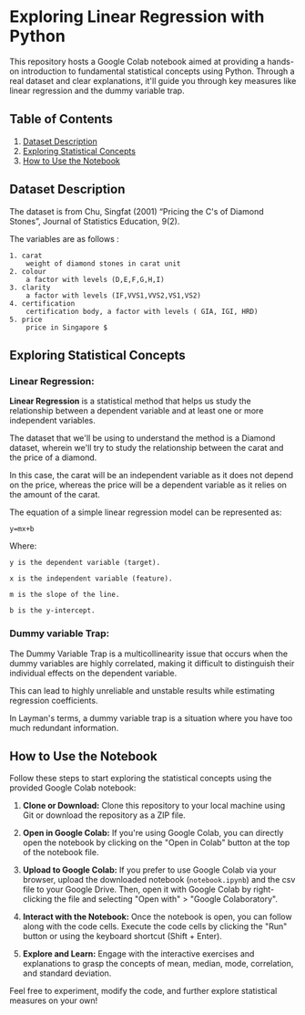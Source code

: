 
# Exploring Linear Regression with Python

This repository hosts a Google Colab notebook aimed at providing a hands-on introduction to fundamental statistical concepts using Python. Through a real dataset and clear explanations, it'll guide you through key measures like linear regression and the dummy variable trap.

## Table of Contents

1. [Dataset Description](#dataset-description)
2. [Exploring Statistical Concepts](#exploring-statistical-concepts)
3. [How to Use the Notebook](#how-to-use-the-notebook)

## Dataset Description

The dataset is from Chu, Singfat (2001) “Pricing the C's of Diamond Stones”, Journal of Statistics Education, 9(2).

The variables are as follows :

    1. carat
        weight of diamond stones in carat unit
    2. colour
        a factor with levels (D,E,F,G,H,I)
    3. clarity
        a factor with levels (IF,VVS1,VVS2,VS1,VS2)
    4. certification
        certification body, a factor with levels ( GIA, IGI, HRD)
    5. price
        price in Singapore $

## Exploring Statistical Concepts

### Linear Regression:
**Linear Regression** is a statistical method that helps us study the relationship between a dependent variable and at least one or more independent variables.

The dataset that we'll be using to understand the method is a Diamond dataset, wherein we'll try to study the relationship between the carat and the price of a diamond.

In this case, the carat will be an independent variable as it does not depend on the price, whereas the price will be a dependent variable as it relies on the amount of the carat.

The equation of a simple linear regression model can be represented as:

    y=mx+b

Where:

    y is the dependent variable (target).

    x is the independent variable (feature).

    m is the slope of the line.

    b is the y-intercept.

### Dummy variable Trap:

The Dummy Variable Trap is a multicollinearity issue that occurs when the dummy variables are highly correlated, making it difficult to distinguish their individual effects on the dependent variable.

This can lead to highly unreliable and unstable results while estimating regression coefficients.

In Layman's terms, a dummy variable trap is a situation where you have too much redundant information.

## How to Use the Notebook

Follow these steps to start exploring the statistical concepts using the provided Google Colab notebook:

1. **Clone or Download:** Clone this repository to your local machine using Git or download the repository as a ZIP file.

2. **Open in Google Colab:** If you're using Google Colab, you can directly open the notebook by clicking on the "Open in Colab" button at the top of the notebook file.

3. **Upload to Google Colab:** If you prefer to use Google Colab via your browser, upload the downloaded notebook (`notebook.ipynb`) and the csv file to your Google Drive. Then, open it with Google Colab by right-clicking the file and selecting "Open with" > "Google Colaboratory".

4. **Interact with the Notebook:** Once the notebook is open, you can follow along with the code cells. Execute the code cells by clicking the "Run" button or using the keyboard shortcut (Shift + Enter).

5. **Explore and Learn:** Engage with the interactive exercises and explanations to grasp the concepts of mean, median, mode, correlation, and standard deviation.

Feel free to experiment, modify the code, and further explore statistical measures on your own!

